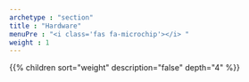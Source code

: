 ```yaml
---
archetype : "section"
title : "Hardware"
menuPre : "<i class='fas fa-microchip'></i> "
weight : 1
---
```

{{% children sort="weight" description="false" depth="4" %}}